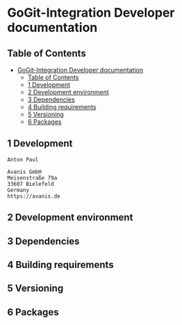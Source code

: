 # **GoGit-Integration Developer documentation**

## Table of Contents

  - [GoGit-Integration Developer documentation](#gogit-integration-developer-documentaion)
    - [Table of Contents](#table-of-contents)
    - [1 Development](#1-development)
    - [2 Development environment](#2-development-environment)
    - [3 Dependencies](#3-depenedencies)
    - [4 Building requirements](#4-building-requirmenets)
    - [5 Versioning](#5-versioning)
    - [6 Packages](#6-packages)

## 1 Development
```
Anton Paul

Avanis GmbH
Meisenstraße 79a
33607 Bielefeld
Germany
https://avanis.de
```
## 2 Development environment

## 3 Dependencies

## 4 Building requirements

## 5 Versioning

## 6 Packages
